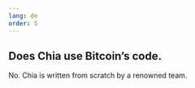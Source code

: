 ```yaml
---
lang: de
order: 5
---
```


Does Chia use Bitcoin’s code.
-----------------------

No. Chia is written from scratch by a renowned team.
